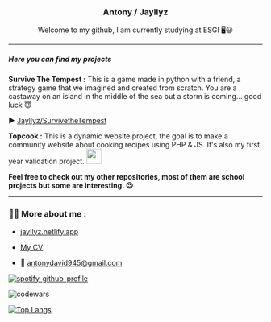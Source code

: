 <h3 align="center">Antony / Jayllyz</h3>
<p align="center">Welcome to my github, I am currently studying at ESGI 🖥️😃</p>
  
---


##### Here you can find my projects

**Survive The Tempest :**
This is a game made in python with a friend, a strategy game that we imagined and created from scratch.
You are a castaway on an island in the middle of the sea but a storm is coming... good luck 😇

▶️ [Jayllyz/SurvivetheTempest](https://github.com/Jayllyz/SurvivetheTempest)

**Topcook :** 
 This is a dynamic website project, the goal is to make a community website about cooking recipes
using PHP & JS. It's also my first year validation project.
<img src="https://github.com/Jayllyz/superSmashWB/blob/main/images/topcook_logo.svg" height="30" width="30" > 


**Feel free to check out my other repositories, most of them are school projects but some are interesting. 😉**

---


### :man_technologist: More about me :

-  <a href="https://jayllyz.netlify.app/">jayllyz.netlify.app</a>

- <a href="https://jayllyz.github.io/online-cv/">My CV</a>

- 📩 <a href="mailto:antonydavid945@gmail.com">antonydavid945@gmail.com</a>

[![spotify-github-profile](https://spotify-github-profile.vercel.app/api/view?uid=4wts4nq3qaeb51i674dsrur7g&cover_image=true&theme=natemoo-re&bar_color_cover=false&bar_color=53b14f)](https://spotify-github-profile.vercel.app/api/view?uid=4wts4nq3qaeb51i674dsrur7g&redirect=true)

![codewars](https://www.codewars.com/users/Jayllyz/badges/micro)

[![Top Langs](https://github-readme-stats.vercel.app/api/top-langs/?username=jayllyz&layout=compact&hide=SCSS&theme=dark)](https://github.com/anuraghazra/github-readme-stats)

